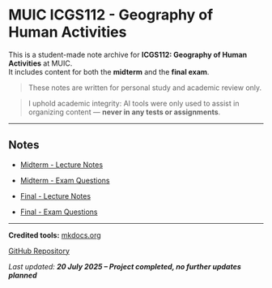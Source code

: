# MUIC ICGS112 - Geography of Human Activities

This is a student-made note archive for **ICGS112: Geography of Human Activities** at MUIC.  
It includes content for both the **midterm** and the **final exam**.

> These notes are written for personal study and academic review only.  

> I uphold academic integrity: AI tools were only used to assist in organizing content — **never in any tests or assignments**.

---

## Notes

- [Midterm - Lecture Notes](midterm-lecture.md)

- [Midterm - Exam Questions](midterm-questions.md)

- [Final - Lecture Notes](final-lecture.md)

- [Final - Exam Questions](final-questions.md)

---

**Credited tools:** [mkdocs.org](https://www.mkdocs.org)  

[GitHub Repository](https://github.com/jiraroj-wir/MUIC-ICGS112-Geography-of-Human-Activities)

_Last updated: **20 July 2025 – Project completed, no further updates planned**_
